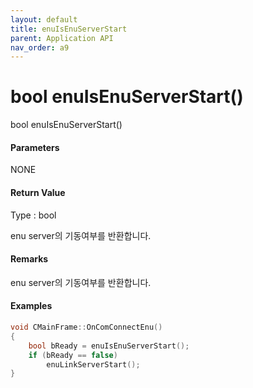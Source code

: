 ```yaml
---
layout: default
title: enuIsEnuServerStart
parent: Application API
nav_order: a9
---
```

# bool enuIsEnuServerStart\(\)

bool enuIsEnuServerStart\(\)

#### Parameters

NONE

#### Return Value

Type : bool

enu server의 기동여부를 반환합니다.

#### Remarks

enu server의 기동여부를 반환합니다.

#### Examples

```cpp
void CMainFrame::OnComConnectEnu()
{
	bool bReady = enuIsEnuServerStart();
	if (bReady == false)
		enuLinkServerStart();
}
```



